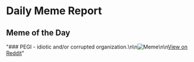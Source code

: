 # Daily Meme Report

## Meme of the Day
"### PEGI - idiotic and/or corrupted organization.\n\n![Meme](https://i.redd.it/utbz1ivenfae1.png)\n\n[View on Reddit](https://redd.it/1hra6c5)"
